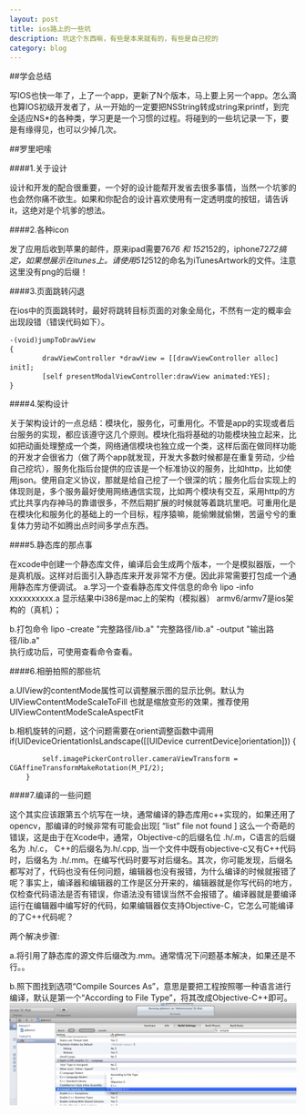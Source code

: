 ```yaml
---
layout: post
title: ios路上的一些坑
description: 坑这个东西嘛，有些是本来就有的，有些是自己挖的
category: blog
---
```


##学会总结

写IOS也快一年了，上了一个app，更新了N个版本，马上要上另一个app。怎么滴也算IOS初级开发者了，从一开始的一定要把NSString转成string来printf，到完全适应NS*的各种类，学习更是一个习惯的过程。将碰到的一些坑记录一下，要是有缘得见，也可以少掉几次。

##罗里吧嗦

####1.关于设计

设计和开发的配合很重要，一个好的设计能帮开发省去很多事情，当然一个坑爹的也会然你痛不欲生。如果和你配合的设计喜欢使用有一定透明度的按钮，请告诉it，这绝对是个坑爹的想法。

####2.各种icon

发了应用后收到苹果的邮件，原来ipad需要76*76 和 152*152的，iphone72*72搞定，如果想展示在itunes上。请使用512*512的命名为iTunesArtwork的文件。注意这里没有png的后缀！

####3.页面跳转闪退

在ios中的页面跳转时，最好将跳转目标页面的对象全局化，不然有一定的概率会出现段错（错误代码如下）。

	-(void)jumpToDrawView
	{
    		drawViewController *drawView = [[drawViewController alloc] init];
    		[self presentModalViewController:drawView animated:YES];
	}

####4.架构设计

关于架构设计的一点总结：模块化，服务化，可重用化。不管是app的实现或者后台服务的实现，都应该遵守这几个原则。模块化指将基础的功能模块独立起来，比如把动画处理整成一个类，网络通信模块也独立成一个类，这样后面在做同样功能的开发才会很省力（做了两个app就发现，开发大多数时候都是在重复劳动，少给自己挖坑），服务化指后台提供的应该是一个标准协议的服务，比如http，比如使用json。使用自定义协议，那就是给自己挖了一个很深的坑；服务化后台实现上的体现则是，多个服务最好使用网络通信实现，比如两个模块有交互，采用http的方式比共享内存神马的靠谱很多，不然后期扩展的时候就等着跳坑里吧。可重用化是在模块化和服务化的基础上的一个目标，程序猿嘛，能偷懒就偷懒，苦逼兮兮的重复体力劳动不如腾出点时间多学点东西。


####5.静态库的那点事

在xcode中创建一个静态库文件，编译后会生成两个版本，一个是模拟器版，一个是真机版。这样对后面引入静态库来开发非常不方便。因此非常需要打包成一个通用静态库方便调试。
a.学习一个查看静态库文件信息的命令
lipo -info xxxxxxxxxx.a 
显示结果中i386是mac上的架构（模拟器） armv6/armv7是ios架构的（真机）；

b.打包命令
lipo -create "完整路径/lib.a" "完整路径/lib.a" -output "输出路径/lib.a"   
执行成功后，可使用查看命令查看。

####6.相册拍照的那些坑

a.UIView的contentMode属性可以调整展示图的显示比例。默认为 UIViewContentModeScaleToFill 也就是缩放变形的效果，推荐使用UIViewContentModeScaleAspectFit

b.相机旋转的问题，这个问题需要在orient调整函数中调用    
	if(UIDeviceOrientationIsLandscape([[UIDevice currentDevice]orientation])) 
	{
        
        	self.imagePickerController.cameraViewTransform = CGAffineTransformMakeRotation(M_PI/2);
    	}


####7.编译的一些问题

这个其实应该跟第五个坑写在一块，通常编译的静态库用c++实现的，如果还用了opencv，那编译的时候非常有可能会出现[ “list” file not found ] 这么一个奇葩的错误，这是由于在Xcode中，通常，Objective-c的后缀名位 .h/.m，C语言的后缀名为 .h/.c， C++的后缀名为.h/.cpp, 当一个文件中既有objective-c又有C++代码时，后缀名为 .h/.mm。在编写代码时要写对后缀名。其次，你可能发现，后缀名都写对了，代码也没有任何问题，编辑器也没有报错，为什么编译的时候就报错了呢？事实上，编译器和编辑器的工作是区分开来的，编辑器就是你写代码的地方，仅检查代码语法是否有错误，你语法没有错误当然不会报错了。编译器就是要编译运行在编辑器中编写好的代码，如果编辑器仅支持Objective-C，它怎么可能编译的了C++代码呢？

两个解决步骤:

a.将引用了静态库的源文件后缀改为.mm。通常情况下问题基本解决，如果还是不行。。

b.照下图找到选项“Compile Sources As”，意思是要把工程按照哪一种语言进行编译，默认是第一个“According to File Type”，将其改成Objective-C++即可。
![TARGETS->Build Settings->Apple LLVM compiler - Language](/images/oc_compile.png)
